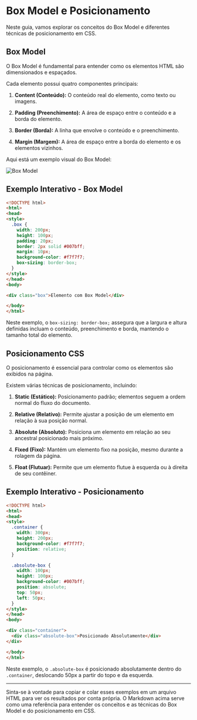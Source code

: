 # Box Model e Posicionamento

Neste guia, vamos explorar os conceitos do Box Model e diferentes técnicas de posicionamento em CSS.

## Box Model

O Box Model é fundamental para entender como os elementos HTML são dimensionados e espaçados.

Cada elemento possui quatro componentes principais:

1. **Content (Conteúdo):** O conteúdo real do elemento, como texto ou imagens.

2. **Padding (Preenchimento):** A área de espaço entre o conteúdo e a borda do elemento.

3. **Border (Borda):** A linha que envolve o conteúdo e o preenchimento.

4. **Margin (Margem):** A área de espaço entre a borda do elemento e os elementos vizinhos.

Aqui está um exemplo visual do Box Model:

![Box Model](https://developer.mozilla.org/en-US/docs/Learn/CSS/Building_blocks/The_box_model/box-model.png)

## Exemplo Interativo - Box Model

```html
<!DOCTYPE html>
<html>
<head>
<style>
  .box {
    width: 200px;
    height: 100px;
    padding: 20px;
    border: 2px solid #007bff;
    margin: 10px;
    background-color: #f7f7f7;
    box-sizing: border-box;
  }
</style>
</head>
<body>

<div class="box">Elemento com Box Model</div>

</body>
</html>
```

Neste exemplo, o `box-sizing: border-box;` assegura que a largura e altura definidas incluam o conteúdo, preenchimento e borda, mantendo o tamanho total do elemento.

## Posicionamento CSS

O posicionamento é essencial para controlar como os elementos são exibidos na página.

Existem várias técnicas de posicionamento, incluindo:

1. **Static (Estático):** Posicionamento padrão; elementos seguem a ordem normal do fluxo do documento.

2. **Relative (Relativo):** Permite ajustar a posição de um elemento em relação à sua posição normal.

3. **Absolute (Absoluto):** Posiciona um elemento em relação ao seu ancestral posicionado mais próximo.

4. **Fixed (Fixo):** Mantém um elemento fixo na posição, mesmo durante a rolagem da página.

5. **Float (Flutuar):** Permite que um elemento flutue à esquerda ou à direita de seu contêiner.

## Exemplo Interativo - Posicionamento

```html
<!DOCTYPE html>
<html>
<head>
<style>
  .container {
    width: 300px;
    height: 200px;
    background-color: #f7f7f7;
    position: relative;
  }

  .absolute-box {
    width: 100px;
    height: 100px;
    background-color: #007bff;
    position: absolute;
    top: 50px;
    left: 50px;
  }
</style>
</head>
<body>

<div class="container">
  <div class="absolute-box">Posicionado Absolutamente</div>
</div>

</body>
</html>
```

Neste exemplo, o `.absolute-box` é posicionado absolutamente dentro do `.container`, deslocando 50px a partir do topo e da esquerda.

---

Sinta-se à vontade para copiar e colar esses exemplos em um arquivo HTML para ver os resultados por conta própria. O Markdown acima serve como uma referência para entender os conceitos e as técnicas do Box Model e do posicionamento em CSS.
